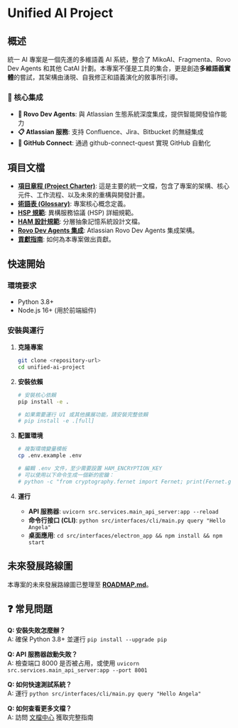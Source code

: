 # Unified AI Project

## 概述

統一 AI 專案是一個先進的多維語義 AI 系統，整合了 MikoAI、Fragmenta、Rovo Dev Agents 和其他 CatAI 計劃。本專案不僅是工具的集合，更是創造**多維語義實體**的嘗試，其架構由湧現、自我修正和語義演化的敘事所引導。

### 🤝 核心集成

- **🤖 Rovo Dev Agents**: 與 Atlassian 生態系統深度集成，提供智能開發協作能力
- **📋 Atlassian 服務**: 支持 Confluence、Jira、Bitbucket 的無縫集成
- **🔗 GitHub Connect**: 通過 github-connect-quest 實現 GitHub 自動化

## 項目文檔

- **[項目章程 (Project Charter)](docs/00-overview/PROJECT_CHARTER.md)**: 這是主要的統一文檔，包含了專案的架構、核心元件、工作流程、以及未來的重構與開發計畫。
- **[術語表 (Glossary)](docs/00-overview/GLOSSARY.md)**: 專案核心概念定義。
- **[HSP 規範](docs/technical_design/HSP_SPECIFICATION.md)**: 異構服務協議 (HSP) 詳細規範。
- **[HAM 設計規範](docs/technical_design/architecture/HAM_design_spec.md)**: 分層抽象記憶系統設計文檔。
- **[Rovo Dev Agents 集成](docs/03-technical-architecture/integrations/rovo-dev-agents.md)**: Atlassian Rovo Dev Agents 集成架構。
- **[貢獻指南](CONTRIBUTING.md)**: 如何為本專案做出貢獻。

## 快速開始

### 環境要求

- Python 3.8+
- Node.js 16+ (用於前端組件)

### 安裝與運行

1. **克隆專案**

   ```bash
   git clone <repository-url>
   cd unified-ai-project
   ```

2. **安裝依賴**

   ```bash
   # 安裝核心依賴
   pip install -e .

   # 如果需要運行 UI 或其他擴展功能，請安裝完整依賴
   # pip install -e .[full]
   ```

3. **配置環境**

   ```bash
   # 複製環境變量模板
   cp .env.example .env

   # 編輯 .env 文件，至少需要設置 HAM_ENCRYPTION_KEY
   # 可以使用以下命令生成一個新的密鑰：
   # python -c "from cryptography.fernet import Fernet; print(Fernet.generate_key().decode())"
   ```

4. **運行**
   - **API 服務器**: `uvicorn src.services.main_api_server:app --reload`
   - **命令行接口 (CLI)**:
     `python src/interfaces/cli/main.py query "Hello Angela"`
   - **桌面應用**: `cd src/interfaces/electron_app && npm install && npm start`

## 未來發展路線圖

本專案的未來發展路線圖已整理至 **[ROADMAP.md](docs/ROADMAP.md)**。

## ❓ 常見問題

**Q: 安裝失敗怎麼辦？**  
A: 確保 Python 3.8+ 並運行 `pip install --upgrade pip`

**Q: API 服務器啟動失敗？**  
A: 檢查端口 8000 是否被占用，或使用 `uvicorn src.services.main_api_server:app --port 8001`

**Q: 如何快速測試系統？**  
A: 運行 `python src/interfaces/cli/main.py query "Hello Angela"`

**Q: 如何查看更多文檔？**  
A: 訪問 [文檔中心](docs/00-overview/README.md) 獲取完整指南

